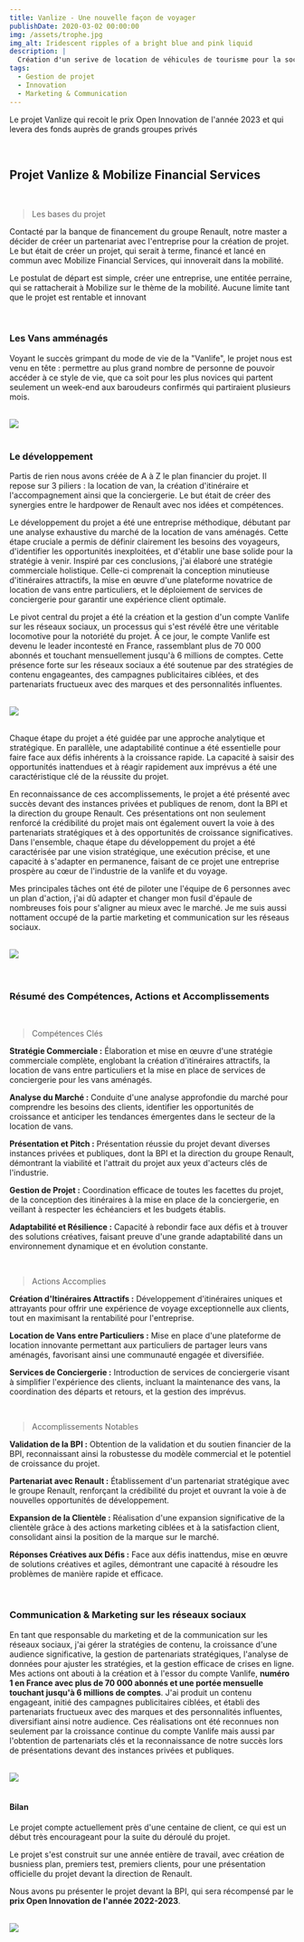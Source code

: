 ```yaml
---
title: Vanlize - Une nouvelle façon de voyager
publishDate: 2020-03-02 00:00:00
img: /assets/trophe.jpg
img_alt: Iridescent ripples of a bright blue and pink liquid
description: |
  Création d'un serive de location de véhicules de tourisme pour la société Mobilize Financial Services
tags:
  - Gestion de projet
  - Innovation
  - Marketing & Communication
---
```

Le projet Vanlize qui recoit le prix Open Innovation de l'année 2023 et qui levera des fonds auprès de grands groupes privés

<br/>

## Projet Vanlize & Mobilize Financial Services

<br/>

> Les bases du projet

Contacté par la banque de financement du groupe Renault, notre master a décider de créer un partenariat avec l'entreprise pour la création de projet. Le but était de créer un projet, qui serait à terme, financé et lancé en commun avec Mobilize Financial Services, qui innoverait dans la mobilité.

Le postulat de départ est simple, créer une entreprise, une entitée perraine, qui se rattacherait à Mobilize sur le thème de la mobilité. Aucune limite tant que le projet est rentable et innovant

<br/>

### Les Vans amménagés

Voyant le succès grimpant du mode de vie de la "Vanlife", le projet nous est venu en tête : permettre au plus grand nombre de personne de pouvoir accéder à ce style de vie, que ca soit pour les plus novices qui partent seulement un week-end aux baroudeurs confirmés qui partiraient plusieurs mois.

<br/>

<img src="/public/assets/vanorange.jpg">

<br/>
<br/>

### Le développement

Partis de rien nous avons créée de A à Z le plan financier du projet. Il repose sur 3 piliers : la location de van, la création d'itinéraire et l'accompagnement ainsi que la conciergerie.
Le but était de créer des synergies entre le hardpower de Renault avec nos idées et compétences. 

Le développement du projet a été une entreprise méthodique, débutant par une analyse exhaustive du marché de la location de vans aménagés. Cette étape cruciale a permis de définir clairement les besoins des voyageurs, d'identifier les opportunités inexploitées, et d'établir une base solide pour la stratégie à venir. Inspiré par ces conclusions, j'ai élaboré une stratégie commerciale holistique. Celle-ci comprenait la conception minutieuse d'itinéraires attractifs, la mise en œuvre d'une plateforme novatrice de location de vans entre particuliers, et le déploiement de services de conciergerie pour garantir une expérience client optimale.

Le pivot central du projet a été la création et la gestion d'un compte Vanlife sur les réseaux sociaux, un processus qui s'est révélé être une véritable locomotive pour la notoriété du projet. À ce jour, le compte Vanlife est devenu le leader incontesté en France, rassemblant plus de 70 000 abonnés et touchant mensuellement jusqu'à 6 millions de comptes. Cette présence forte sur les réseaux sociaux a été soutenue par des stratégies de contenu engageantes, des campagnes publicitaires ciblées, et des partenariats fructueux avec des marques et des personnalités influentes.

<br/>

<img src="/public/assets/siteinternetvan.png">

<br/>
<br/>

Chaque étape du projet a été guidée par une approche analytique et stratégique. En parallèle, une adaptabilité continue a été essentielle pour faire face aux défis inhérents à la croissance rapide. La capacité à saisir des opportunités inattendues et à réagir rapidement aux imprévus a été une caractéristique clé de la réussite du projet.

En reconnaissance de ces accomplissements, le projet a été présenté avec succès devant des instances privées et publiques de renom, dont la BPI et la direction du groupe Renault. Ces présentations ont non seulement renforcé la crédibilité du projet mais ont également ouvert la voie à des partenariats stratégiques et à des opportunités de croissance significatives. Dans l'ensemble, chaque étape du développement du projet a été caractérisée par une vision stratégique, une exécution précise, et une capacité à s'adapter en permanence, faisant de ce projet une entreprise prospère au cœur de l'industrie de la vanlife et du voyage.

Mes principales tâches ont été de piloter une l'équipe de 6 personnes avec un plan d'action, j'ai dû adapter et changer mon fusil d'épaule de nombreuses fois pour s'aligner au mieux avec le marché.
Je me suis aussi nottament occupé de la partie marketing et communication sur les réseaus sociaux. 

<br/>

<img src="/public/assets/zouzpres.jpg">

<br/>
<br/>
<br/>

### Résumé des Compétences, Actions et Accomplissements

<br/>


> Compétences Clés

**Stratégie Commerciale :** Élaboration et mise en œuvre d'une stratégie commerciale complète, englobant la création d'itinéraires attractifs, la location de vans entre particuliers et la mise en place de services de conciergerie pour les vans aménagés.

**Analyse du Marché :** Conduite d'une analyse approfondie du marché pour comprendre les besoins des clients, identifier les opportunités de croissance et anticiper les tendances émergentes dans le secteur de la location de vans.

**Présentation et Pitch :** Présentation réussie du projet devant diverses instances privées et publiques, dont la BPI et la direction du groupe Renault, démontrant la viabilité et l'attrait du projet aux yeux d'acteurs clés de l'industrie.

**Gestion de Projet :** Coordination efficace de toutes les facettes du projet, de la conception des itinéraires à la mise en place de la conciergerie, en veillant à respecter les échéanciers et les budgets établis.

**Adaptabilité et Résilience :** Capacité à rebondir face aux défis et à trouver des solutions créatives, faisant preuve d'une grande adaptabilité dans un environnement dynamique et en évolution constante.

<br/>

> Actions Accomplies

**Création d'Itinéraires Attractifs :** Développement d'itinéraires uniques et attrayants pour offrir une expérience de voyage exceptionnelle aux clients, tout en maximisant la rentabilité pour l'entreprise.

**Location de Vans entre Particuliers :** Mise en place d'une plateforme de location innovante permettant aux particuliers de partager leurs vans aménagés, favorisant ainsi une communauté engagée et diversifiée.

**Services de Conciergerie :** Introduction de services de conciergerie visant à simplifier l'expérience des clients, incluant la maintenance des vans, la coordination des départs et retours, et la gestion des imprévus.

<br/>

> Accomplissements Notables

**Validation de la BPI :** Obtention de la validation et du soutien financier de la BPI, reconnaissant ainsi la robustesse du modèle commercial et le potentiel de croissance du projet.

**Partenariat avec Renault :** Établissement d'un partenariat stratégique avec le groupe Renault, renforçant la crédibilité du projet et ouvrant la voie à de nouvelles opportunités de développement.

**Expansion de la Clientèle :** Réalisation d'une expansion significative de la clientèle grâce à des actions marketing ciblées et à la satisfaction client, consolidant ainsi la position de la marque sur le marché.

**Réponses Créatives aux Défis :** Face aux défis inattendus, mise en œuvre de solutions créatives et agiles, démontrant une capacité à résoudre les problèmes de manière rapide et efficace.

<br/>

### Communication & Marketing sur les réseaux sociaux

En tant que responsable du marketing et de la communication sur les réseaux sociaux, j'ai gérer la stratégies de contenu, la croissance d'une audience significative, la gestion de partenariats stratégiques, l'analyse de données pour ajuster les stratégies, et la gestion efficace de crises en ligne. 
Mes actions ont abouti à la création et à l'essor du compte Vanlife, **numéro 1 en France avec plus de 70 000 abonnés et une portée mensuelle touchant jusqu'à 6 millions de comptes**. 
J'ai produit un contenu engageant, initié des campagnes publicitaires ciblées, et établi des partenariats fructueux avec des marques et des personnalités influentes, diversifiant ainsi notre audience. 
Ces réalisations ont été reconnues non seulement par la croissance continue du compte Vanlife mais aussi par l'obtention de partenariats clés et la reconnaissance de notre succès lors de présentations devant des instances privées et publiques.

<br/>

<img src="/public/assets/instavan2.PNG">

<br/>
<br/>

#### Bilan

Le projet compte actuellement près d'une centaine de client, ce qui est un début très encourageant pour la suite du déroulé du projet.

Le projet s'est construit sur une année entière de travail, avec création de busniess plan, premiers test, premiers clients, pour une présentation officielle du projet devant la direction de Renault.

Nous avons pu présenter le projet devant la BPI, qui sera récompensé par le **prix Open Innovation de l'année 2022-2023**.

<br/>

<img src="/public/assets/trophe.jpg">

<br/>
